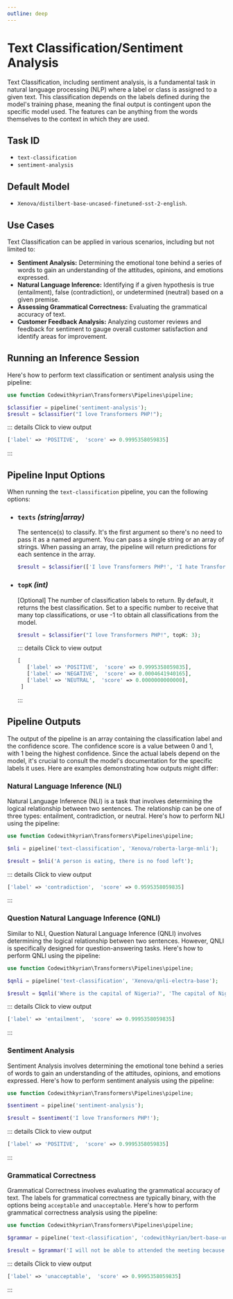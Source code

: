 ```yaml
---
outline: deep
---
```


# Text Classification/Sentiment Analysis

Text Classification, including sentiment analysis, is a fundamental task in natural language processing (NLP) where a
label or class is assigned to a given text. This classification depends on the labels defined during the model's
training phase, meaning the final output is contingent upon the specific model used. The features can be anything from
the words
themselves to the context in which they are used.

## Task ID

- `text-classification`
- `sentiment-analysis`

## Default Model

- `Xenova/distilbert-base-uncased-finetuned-sst-2-english`.

## Use Cases

Text Classification can be applied in various scenarios, including but not limited to:

- **Sentiment Analysis:** Determining the emotional tone behind a series of words to gain an understanding of the
  attitudes,
  opinions, and emotions expressed.
- **Natural Language Inference:** Identifying if a given hypothesis is true (entailment), false (contradiction), or
  undetermined (neutral) based on a given premise.
- **Assessing Grammatical Correctness:** Evaluating the grammatical accuracy of text.
- **Customer Feedback Analysis:** Analyzing customer reviews and feedback for sentiment to gauge overall customer
  satisfaction and identify areas for improvement.

## Running an Inference Session

Here's how to perform text classification or sentiment analysis using the pipeline:

```php
use function Codewithkyrian\Transformers\Pipelines\pipeline;

$classifier = pipeline('sentiment-analysis');
$result = $classifier("I love Transformers PHP!");
```

::: details Click to view output
```php
['label' => 'POSITIVE',  'score' => 0.9995358059835]
```
:::


## Pipeline Input Options

When running the `text-classification` pipeline, you can the following options:

- ### `texts` *(string|array)*
  The sentence(s) to classify. It's the first argument so there's no need to pass it as a named argument. You can pass a
  single string or an array of strings. When passing an array, the pipeline will return predictions for each sentence in
  the array.

  ```php
  $result = $classifier(['I love Transformers PHP!', 'I hate Transformers PHP!']);
  ```

- ### `topK` *(int)*
  [Optional] The number of classification labels to return. By default, it returns the best classification. Set to a specific
  number to receive that many top classifications, or use -1 to obtain all classifications from the model.

  ```php
  $result = $classifier("I love Transformers PHP!", topK: 3);
  ```

  ::: details Click to view output
  ```php
  [
     ['label' => 'POSITIVE',  'score' => 0.9995358059835],
     ['label' => 'NEGATIVE',  'score' => 0.0004641940165],
     ['label' => 'NEUTRAL',  'score' => 0.0000000000000],
   ]
  ```
  :::


## Pipeline Outputs

The output of the pipeline is an array containing the classification label and the confidence score. The confidence
score
is a value between 0 and 1, with 1 being the highest confidence. Since the actual labels depend on the model, it's
crucial
to consult the model's documentation for the specific labels it uses. Here are examples demonstrating how outputs might
differ:

### Natural Language Inference (NLI)

Natural Language Inference (NLI) is a task that involves determining the logical relationship between two sentences. The
relationship can be one of three types: entailment, contradiction, or neutral. Here's how to perform NLI using the
pipeline:

```php
use function Codewithkyrian\Transformers\Pipelines\pipeline;

$nli = pipeline('text-classification', 'Xenova/roberta-large-mnli');

$result = $nli('A person is eating, there is no food left');
```

::: details Click to view output
```php
['label' => 'contradiction',  'score' => 0.9595358059835]
```
:::


### Question Natural Language Inference (QNLI)

Similar to NLI, Question Natural Language Inference (QNLI) involves determining the logical relationship between two
sentences. However, QNLI is specifically designed for question-answering tasks. Here's how to perform QNLI using the
pipeline:

```php
use function Codewithkyrian\Transformers\Pipelines\pipeline;

$qnli = pipeline('text-classification', 'Xenova/qnli-electra-base');

$result = $qnli('Where is the capital of Nigeria?', 'The capital of Nigeria is Abuja.');
```

::: details Click to view output
```php
['label' => 'entailment',  'score' => 0.9995358059835]
```
:::

### Sentiment Analysis

Sentiment Analysis involves determining the emotional tone behind a series of words to gain an understanding of the
attitudes, opinions, and emotions expressed. Here's how to perform sentiment analysis using the pipeline:

```php
use function Codewithkyrian\Transformers\Pipelines\pipeline;

$sentiment = pipeline('sentiment-analysis');

$result = $sentiment('I love Transformers PHP!');
```

::: details Click to view output
```php
['label' => 'POSITIVE',  'score' => 0.9995358059835]
```
:::

### Grammatical Correctness

Grammatical Correctness involves evaluating the grammatical accuracy of text. The labels for grammatical correctness
are typically binary, with the options being `acceptable` and `unacceptable`. Here's how to perform grammatical
correctness
analysis using the pipeline:

```php
use function Codewithkyrian\Transformers\Pipelines\pipeline;

$grammar = pipeline('text-classification', 'codewithkyrian/bert-base-uncased-rotten-tomatoes'); // convert to ONNX

$result = $grammar('I will not be able to attended the meeting because I am sick.');
```

::: details Click to view output
```php
['label' => 'unacceptable',  'score' => 0.9995358059835]
```
:::








